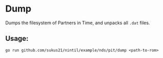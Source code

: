 # Dump

Dumps the filesystem of Partners in Time, and unpacks all `.dat` files.

## Usage:
`go run github.com/sukus21/nintil/example/nds/pit/dump <path-to-rom>`
